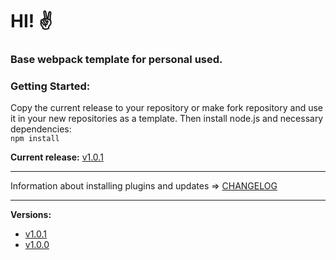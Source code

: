 # HI! ✌️


### Base webpack template for personal used.

### Getting Started:

Copy the current release to your repository or make fork repository and use it in your new repositories as a template.
Then install node.js and necessary dependencies:<br>
```npm install```

**Current release:** [v1.0.1](https://github.com/ZloyLis/Webpack-5-template-by-ZloyLis/releases/tag/v1.0.1)

***

Information about installing plugins and updates => [CHANGELOG](https://github.com/ZloyLis/Webpack-5-template-by-ZloyLis/blob/master/CHANGELOG.md)

***

**Versions:**
* [v1.0.1](https://github.com/ZloyLis/Webpack-5-template-by-ZloyLis/releases/tag/v1.0.1)
* [v1.0.0](https://github.com/ZloyLis/Webpack-5-template-by-ZloyLis/releases/tag/v1.0.0)